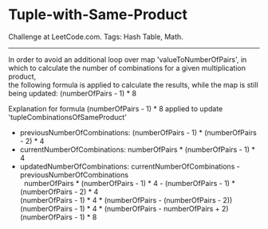 # Tuple-with-Same-Product
Challenge at LeetCode.com. Tags: Hash Table, Math.

--------------------------------------------------------------------------------------------------------------------------------------------------------------------------------
In order to avoid an additional loop over map 'valueToNumberOfPairs', in which to calculate the number of combinations for a given multiplication product,<br/>
the following formula is applied to calculate the results, while the map is still being updated:  (numberOfPairs - 1) * 8
 
Explanation for formula (numberOfPairs - 1) * 8 applied to update 'tupleCombinationsOfSameProduct'  

- previousNumberOfCombinations:   (numberOfPairs - 1) * (numberOfPairs - 2) * 4<br/>
- currentNumberOfCombinations:    numberOfPairs * (numberOfPairs - 1) * 4<br/>
- updatedNumberOfCombinations:    currentNumberOfCombinations - previousNumberOfCombinations<br/>
                              &nbsp;  numberOfPairs * (numberOfPairs - 1) * 4 - (numberOfPairs - 1) * (numberOfPairs - 2) * 4<br/>
                                (numberOfPairs - 1) * 4 * (numberOfPairs - (numberOfPairs - 2))<br/>
                                (numberOfPairs - 1) * 4 * (numberOfPairs - numberOfPairs + 2)<br/>
                                (numberOfPairs - 1) * 8<br/> 
